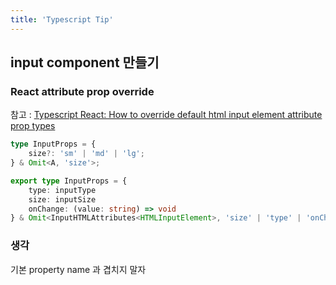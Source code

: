 ```yaml
---
title: 'Typescript Tip'
---
```


## input component 만들기

### React attribute prop override

참고 : [Typescript React: How to override default html input element attribute prop types](https://stackoverflow.com/questions/64274764/typescript-react-how-to-override-default-html-input-element-attribute-prop-type)

```Typescript
type InputProps = {
    size?: 'sm' | 'md' | 'lg';
} & Omit<A, 'size'>;
```

```Typescript
export type InputProps = {
    type: inputType
    size: inputSize
    onChange: (value: string) => void
} & Omit<InputHTMLAttributes<HTMLInputElement>, 'size' | 'type' | 'onChange'>
```

### 생각

기본 property name 과 겹치지 말자
